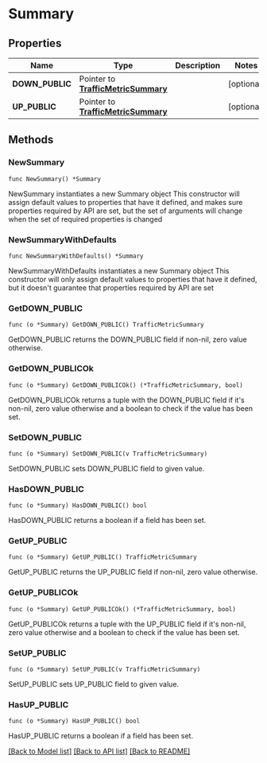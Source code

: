 # Summary

## Properties

Name | Type | Description | Notes
------------ | ------------- | ------------- | -------------
**DOWN_PUBLIC** | Pointer to [**TrafficMetricSummary**](TrafficMetricSummary.md) |  | [optional] 
**UP_PUBLIC** | Pointer to [**TrafficMetricSummary**](TrafficMetricSummary.md) |  | [optional] 

## Methods

### NewSummary

`func NewSummary() *Summary`

NewSummary instantiates a new Summary object
This constructor will assign default values to properties that have it defined,
and makes sure properties required by API are set, but the set of arguments
will change when the set of required properties is changed

### NewSummaryWithDefaults

`func NewSummaryWithDefaults() *Summary`

NewSummaryWithDefaults instantiates a new Summary object
This constructor will only assign default values to properties that have it defined,
but it doesn't guarantee that properties required by API are set

### GetDOWN_PUBLIC

`func (o *Summary) GetDOWN_PUBLIC() TrafficMetricSummary`

GetDOWN_PUBLIC returns the DOWN_PUBLIC field if non-nil, zero value otherwise.

### GetDOWN_PUBLICOk

`func (o *Summary) GetDOWN_PUBLICOk() (*TrafficMetricSummary, bool)`

GetDOWN_PUBLICOk returns a tuple with the DOWN_PUBLIC field if it's non-nil, zero value otherwise
and a boolean to check if the value has been set.

### SetDOWN_PUBLIC

`func (o *Summary) SetDOWN_PUBLIC(v TrafficMetricSummary)`

SetDOWN_PUBLIC sets DOWN_PUBLIC field to given value.

### HasDOWN_PUBLIC

`func (o *Summary) HasDOWN_PUBLIC() bool`

HasDOWN_PUBLIC returns a boolean if a field has been set.

### GetUP_PUBLIC

`func (o *Summary) GetUP_PUBLIC() TrafficMetricSummary`

GetUP_PUBLIC returns the UP_PUBLIC field if non-nil, zero value otherwise.

### GetUP_PUBLICOk

`func (o *Summary) GetUP_PUBLICOk() (*TrafficMetricSummary, bool)`

GetUP_PUBLICOk returns a tuple with the UP_PUBLIC field if it's non-nil, zero value otherwise
and a boolean to check if the value has been set.

### SetUP_PUBLIC

`func (o *Summary) SetUP_PUBLIC(v TrafficMetricSummary)`

SetUP_PUBLIC sets UP_PUBLIC field to given value.

### HasUP_PUBLIC

`func (o *Summary) HasUP_PUBLIC() bool`

HasUP_PUBLIC returns a boolean if a field has been set.


[[Back to Model list]](../README.md#documentation-for-models) [[Back to API list]](../README.md#documentation-for-api-endpoints) [[Back to README]](../README.md)


